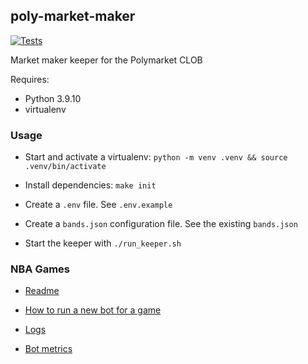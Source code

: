 ## poly-market-maker

[![Tests](https://github.com/Polymarket/poly-market-maker/actions/workflows/tests.yaml/badge.svg?branch=main)](https://github.com/Polymarket/poly-market-maker/actions/workflows/tests.yaml)


Market maker keeper for the Polymarket CLOB

Requires:
- Python 3.9.10
- virtualenv

### Usage

- Start and activate a virtualenv: `python -m venv .venv && source .venv/bin/activate`

- Install dependencies: `make init`

- Create a `.env` file. See `.env.example`

- Create a `bands.json` configuration file. See the existing `bands.json`

- Start the keeper with `./run_keeper.sh`

### NBA Games

- [Readme](market_maker_nba_game.md)

- [How to run a new bot for a game](https://www.notion.so/polymarket/Run-a-market-maker-bot-for-an-NBA-game-d6e4ac0cffe943a886d2e3b57d6c6d40)

- [Logs](https://metrics-clob-staging.polymarket.com/d/LTmCw4w7k/logs?orgId=1&var-app=mmk-nba-game-271cf1e73a4e2caa33331ef15ace8bc1)

- [Bot metrics](https://metrics-clob-staging.polymarket.com/d/Eac_1eNmmk/market-maker?orgId=1&from=now-15m&to=now)